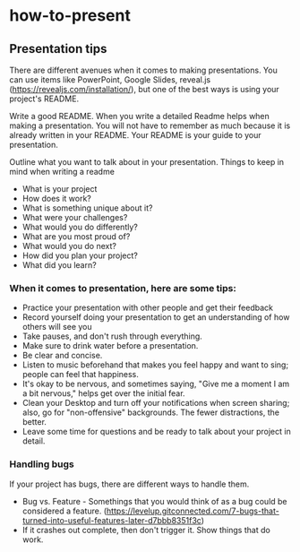 # how-to-present

## Presentation tips

There are different avenues when it comes to making presentations. You can use items like PowerPoint, Google Slides, reveal.js (https://revealjs.com/installation/), but one of the best ways is using your project's README.

Write a good README. When you write a detailed Readme helps when making a presentation. You will not have to remember as much because it is already written in your README. Your README is your guide to your presentation.

Outline what you want to talk about in your presentation. Things to keep in mind when writing a readme

- What is your project
- How does it work?
- What is something unique about it?
- What were your challenges?
- What would you do differently?
- What are you most proud of?
- What would you do next?
- How did you plan your project?
- What did you learn?

### When it comes to presentation, here are some tips:

- Practice your presentation with other people and get their feedback
- Record yourself doing your presentation to get an understanding of how others will see you
- Take pauses, and don't rush through everything.
- Make sure to drink water before a presentation.
- Be clear and concise. 
- Listen to music beforehand that makes you feel happy and want to sing; people can feel that happiness.
- It's okay to be nervous, and sometimes saying, "Give me a moment I am a bit nervous," helps get over the initial fear.
- Clean your Desktop and turn off your notifications when screen sharing; also, go for "non-offensive" backgrounds. The fewer distractions, the better.
- Leave some time for questions and be ready to talk about your project in detail.

### Handling bugs

If your project has bugs, there are different ways to handle them.
- Bug vs. Feature - Somethings that you would think of as a bug could be considered a feature. (https://levelup.gitconnected.com/7-bugs-that-turned-into-useful-features-later-d7bbb8351f3c)
- If it crashes out complete, then don't trigger it. Show things that do work.
